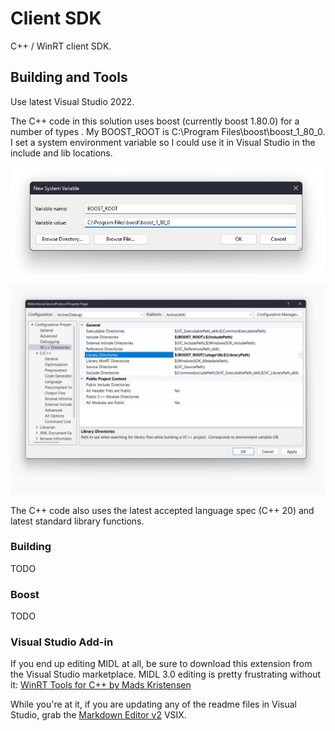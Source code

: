 # Client SDK

C++ / WinRT client SDK.

## Building and Tools

Use latest Visual Studio 2022.

The C++ code in this solution uses boost (currently boost 1.80.0) for a number of types . My BOOST_ROOT is C:\Program Files\boost\boost_1_80_0. I set a system environment variable so I could use it in Visual Studio in the include and lib locations.

![BOOST_ROOT Environment Variable](img/boost-path.png)

![BOOST_ROOT Environment Variable in Visual Studio](img/boost-include-and-lib-in-visual-studio.png)

The C++ code also uses the latest accepted language spec (C++ 20) and latest standard library functions.

### Building

TODO

### Boost

TODO

### Visual Studio Add-in

If you end up editing MIDL at all, be sure to download this extension from the Visual Studio marketplace. MIDL 3.0 editing is pretty frustrating without it: [WinRT Tools for C++ by Mads Kristensen](https://marketplace.visualstudio.com/items?itemName=MadsKristensen.MIDL)

While you're at it, if you are updating any of the readme files in Visual Studio, grab the [Markdown Editor v2](https://marketplace.visualstudio.com/items?itemName=MadsKristensen.MarkdownEditor2) VSIX.
